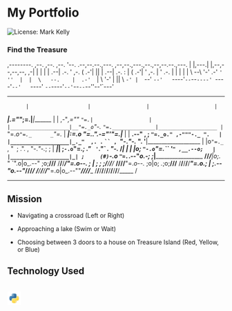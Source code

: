 # My Portfolio
![License: Mark Kelly](https://img.shields.io/badge/License-Mark_Kelly-brightgreen.svg)

### Find the Treasure
<!-- language: lang-none -->
,--------.                                                ,--.     ,--.                ,--. 
'--.  .--,--.--.,---. ,--,--.,---.,--.,--,--.--.,---.     |  |,---.|  |,--,--,--,--, ,-|  | 
   |  |  |  .--| .-. ' ,-.  (  .-'|  ||  |  .--| .-. :    |  (  .-'|  ' ,-.  |      ' .-. | 
   |  |  |  |  \   --\ '-'  .-'  `'  ''  |  |  \   --.    |  .-'  `|  \ '-'  |  ||  \ `-' | 
   `--'  `--'   `----'`--`--`----' `----'`--'   `----'    `--`----'`--'`--`--`--''--'`---'  
*******************************************************************************
          |                   |                  |                     |
 _________|________________.=""_;=.______________|_____________________|_______
|                   |  ,-"_,=""     `"=.|                  |
|___________________|__"=._o`"-._        `"=.______________|___________________
          |                `"=._o`"=._      _`"=._                     |
 _________|_____________________:=._o "=._."_.-="'"=.__________________|_______
|                   |    __.--" , ; `"=._o." ,-"""-._ ".   |
|___________________|_._"  ,. .` ` `` ,  `"-._"-._   ". '__|___________________
          |           |o`"=._` , "` `; .". ,  "-._"-._; ;              |
 _________|___________| ;`-.o`"=._; ." ` '`."\` . "-._ /_______________|_______
|                   | |o;    `"-.o`"=._``  '` " ,__.--o;   |
|___________________|_| ;     (#) `-.o `"=.`_.--"_o.-; ;___|___________________
____/______/______/___|o;._    "      `".o|o_.--"    ;o;____/______/______/____
/______/______/______/_"=._o--._        ; | ;        ; ;/______/______/______/_
____/______/______/______/__"=._o--._   ;o|o;     _._;o;____/______/______/____
/______/______/______/______/____"=._o._; | ;_.--"o.--"_/______/______/______/_
____/______/______/______/______/_____"=.o|o_.--""___/______/______/______/____
/______/______/______/______/______/______/______/______/______/______/_____ /
*******************************************************************************
<!-- language: lang-none -->
## Mission

* Navigating a crossroad (Left or Right)

* Approaching a lake (Swim or Wait)

* Choosing between 3 doors to a house on Treasure Island (Red, Yellow, or Blue)


## Technology Used
<p align="left">
<code>
<img height="32" width="32" src="https://raw.githubusercontent.com/github/explore/80688e429a7d4ef2fca1e82350fe8e3517d3494d/topics/python/python.png" />
</code>
</p>